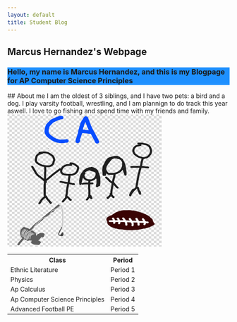 ```yaml
---
layout: default
title: Student Blog
---
```


## Marcus Hernandez's Webpage

<h3 style="background-color:DodgerBlue;">Hello, my name is Marcus Hernandez, and this is my Blogpage for AP Computer Science Principles</h3>
## About me
 I am the oldest of 3 siblings, and I have two pets: a bird and a dog.
 I play varsity football, wrestling, and I am plannign to do track this year aswell.
 I love to go fishing and spend time with my friends and family.

<img src="images/Capture.PNG" alt="Marcus" height="300" width="350">

<table>
<tr>
<th>Class</th>
<th>Period</th>
</tr>
<tr>
<td>Ethnic Literature</td>
<td>Period 1</td>
</tr>
<tr>
<td>Physics</td>
<td>Period 2</td>
</tr>
<tr>
<td>Ap Calculus</td>
<td>Period 3</td>
</tr>
<tr>
<td>Ap Computer Science Principles</td>
<td>Period 4</td>
</tr>
<tr>
<td>Advanced Football PE</td>
<td>Period 5</td>